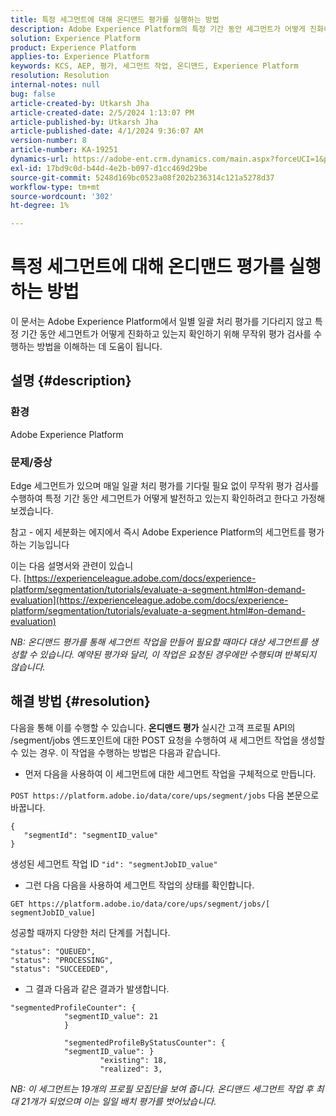 ```yaml
---
title: 특정 세그먼트에 대해 온디맨드 평가를 실행하는 방법
description: Adobe Experience Platform의 특정 기간 동안 세그먼트가 어떻게 진화하고 있는지 확인하기 위해 무작위 평가 확인을 수행하는 방법에 대해 알아봅니다.
solution: Experience Platform
product: Experience Platform
applies-to: Experience Platform
keywords: KCS, AEP, 평가, 세그먼트 작업, 온디맨드, Experience Platform
resolution: Resolution
internal-notes: null
bug: false
article-created-by: Utkarsh Jha
article-created-date: 2/5/2024 1:13:07 PM
article-published-by: Utkarsh Jha
article-published-date: 4/1/2024 9:36:07 AM
version-number: 8
article-number: KA-19251
dynamics-url: https://adobe-ent.crm.dynamics.com/main.aspx?forceUCI=1&pagetype=entityrecord&etn=knowledgearticle&id=4ad2f546-28c4-ee11-9079-6045bd006b25
exl-id: 17bd9c0d-b44d-4e2b-b097-d1cc469d29be
source-git-commit: 5248d169bc0523a08f202b236314c121a5278d37
workflow-type: tm+mt
source-wordcount: '302'
ht-degree: 1%

---
```


# 특정 세그먼트에 대해 온디맨드 평가를 실행하는 방법


이 문서는 Adobe Experience Platform에서 일별 일괄 처리 평가를 기다리지 않고 특정 기간 동안 세그먼트가 어떻게 진화하고 있는지 확인하기 위해 무작위 평가 검사를 수행하는 방법을 이해하는 데 도움이 됩니다.

## 설명 {#description}


### 환경

Adobe Experience Platform

### 문제/증상

Edge 세그먼트가 있으며 매일 일괄 처리 평가를 기다릴 필요 없이 무작위 평가 검사를 수행하여 특정 기간 동안 세그먼트가 어떻게 발전하고 있는지 확인하려고 한다고 가정해 보겠습니다.

참고 - 에지 세분화는 에지에서 즉시 Adobe Experience Platform의 세그먼트를 평가하는 기능입니다

이는 다음 설명서와 관련이 있습니다. [https://experienceleague.adobe.com/docs/experience-platform/segmentation/tutorials/evaluate-a-segment.html#on-demand-evaluation](https://experienceleague.adobe.com/docs/experience-platform/segmentation/tutorials/evaluate-a-segment.html#on-demand-evaluation)

*NB: 온디맨드 평가를 통해 세그먼트 작업을 만들어 필요할 때마다 대상 세그먼트를 생성할 수 있습니다. 예약된 평가와 달리, 이 작업은 요청된 경우에만 수행되며 반복되지 않습니다.*


## 해결 방법 {#resolution}


다음을 통해 이를 수행할 수 있습니다. <b>온디맨드 평가</b> 실시간 고객 프로필 API의 /segment/jobs 엔드포인트에 대한 POST 요청을 수행하여 새 세그먼트 작업을 생성할 수 있는 경우. 이 작업을 수행하는 방법은 다음과 같습니다.

- 먼저 다음을 사용하여 이 세그먼트에 대한 세그먼트 작업을 구체적으로 만듭니다.


`POST https://platform.adobe.io/data/core/ups/segment/jobs` 다음 본문으로 바꿉니다.


```
{
   "segmentId": "segmentID_value"
}
```


생성된 세그먼트 작업 ID `"id": "segmentJobID_value"`

- 그런 다음 다음을 사용하여 세그먼트 작업의 상태를 확인합니다.


`GET https://platform.adobe.io/data/core/ups/segment/jobs/[ segmentJobID_value]`

성공할 때까지 다양한 처리 단계를 거칩니다.




```
"status": "QUEUED",
"status": "PROCESSING",
"status": "SUCCEEDED",
```




- 그 결과 다음과 같은 결과가 발생합니다.





```
"segmentedProfileCounter": {
            "segmentID_value": 21
            }

            "segmentedProfileByStatusCounter": {
            "segmentID_value": }
                    "existing": 18,
                    "realized": 3,
```




*NB: 이 세그먼트는 19개의 프로필 모집단을 보여 줍니다. 온디맨드 세그먼트 작업 후 최대 21개가 되었으며 이는 일일 배치 평가를 벗어났습니다.*
